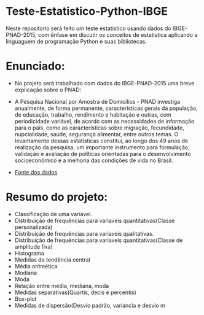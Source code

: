 # Teste-Estatistico-Python-IBGE
Neste repositorio será feito um teste estatistico usando dados do IBGE-PNAD-2015, com ênfase em discutir os conceitos de estatistica aplicando a linguaguem de programação Python e suas bibliotecas.

# Enunciado:

- No projeto será trabalhado com dados do IBGE-PNAD-2015 uma breve explicação sobre o PNAD:

- A Pesquisa Nacional por Amostra de Domicílios - PNAD investiga anualmente, de forma permanente, características gerais da população, de educação, trabalho, rendimento e habitação e outras, com periodicidade variável, de acordo com as necessidades de informação para o país, como as características sobre migração, fecundidade, nupcialidade, saúde, segurança alimentar, entre outros temas. O levantamento dessas estatísticas constitui, ao longo dos 49 anos de realização da pesquisa, um importante instrumento para formulação, validação e avaliação de políticas orientadas para o desenvolvimento socioeconômico e a melhoria das condições de vida no Brasil.

 - [Fonte dos dados](https://ww2.ibge.gov.br/home/estatistica/populacao/trabalhoerendimento/pnad2015/microdados.shtm)
 
 # Resumo do projeto:
 
 - Classificação de uma variavel.
 - Distribuição de frequências para variaveis quantitativas(Classe personalizada)
 - Distribuição de frequências para variaveis qualitativas.
 - Distribuição de frequências para variaveis quantitativas(Classe de amplitude fixa)
 - Histograma
 - Medidas de tendência central
 - Média aritmética
 - Modiana
 - Moda
 - Relação entre média, mediana, moda
 - Medidas separativas(Quartis, decis e percentis)
 - Box-plot
 - Medidas de dispersão(Desvio padrão, variancia e desvio m
 
